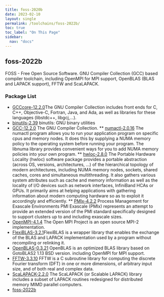 ```yaml
---
title: foss-2020b
date: 2023-02-10
layout: single
permalink: /toolchains/foss-2022b/
toc: true
toc_label: "On This Page"
sidebar:
  nav: "docs"
---
```


## foss-2022b
 FOSS - Free Open Source Software. GNU Compiler Collection (GCC) based compiler toolchain, including
 OpenMPI for MPI support, OpenBLAS (BLAS and LAPACK support), FFTW and ScaLAPACK.

### Package List
 * [GCCcore-12.2.0](https://gcc.gnu.org/)The GNU Compiler Collection includes front ends for
 C, C++, Objective-C, Fortran, Java, and Ada, as well as libraries for these languages (libstdc++, libgcj,...).
 * [binutils-2.39](http://directory.fsf.org/project/binutils/) binutils: GNU binary utilities
 * [GCC-12.2.0](http://gcc.gnu.org/) The GNU Compiler Collection.
 ** [numactl-2.0.16](http://oss.sgi.com/projects/libnuma/) The numactl program allows you to run your
   application program on specific cpus and memory nodes.
 It does this by supplying a NUMA memory policy to the operating system before running your program.
 The libnuma library provides convenient ways for you to add NUMA memory policies into your own program.
 ** [hwloc-2.8.0](http://www.open-mpi.org/projects/hwloc/) The Portable Hardware Locality (hwloc) software package provides a portable abstraction
 (across OS, versions, architectures, ...) of the hierarchical topology of modern architectures, including
 NUMA memory nodes, sockets, shared caches, cores and simultaneous multithreading. It also gathers various
 system attributes such as cache and memory information as well as the locality of I/O devices such as
 network interfaces, InfiniBand HCAs or GPUs. It primarily aims at helping applications with gathering
 information about modern computing hardware so as to exploit it accordingly and efficiently.
 ** [PMIx-4.2.2](https://pmix.org/) Process Management for Exascale Environments
PMI Exascale (PMIx) represents an attempt to
provide an extended version of the PMI standard specifically designed
to support clusters up to and including exascale sizes.
 * [OpenMPI-4.1.4](http://www.open-mpi.org/) The Open MPI Project is an open source MPI-2 implementation.
 * [FlexiBLAS-3.2.1](https://gitlab.mpi-magdeburg.mpg.de/software/flexiblas-release)FlexiBLAS is a wrapper library that enables the exchange of the BLAS and LAPACK implementation
used by a program without recompiling or relinking it.
 * [OpenBLAS-0.3.21](http://xianyi.github.com/OpenBLAS/) OpenBLAS is an optimized BLAS library based on GotoBLAS2 1.13 BSD version.
 including OpenMPI for MPI support.
 * [FFTW-3.3.10](http://www.fftw.org) FFTW is a C subroutine library for computing the discrete Fourier transform (DFT)
 in one or more dimensions, of arbitrary input size, and of both real and complex data.
 * [ScaLAPACK-2.2.0](http://www.netlib.org/scalapack/) The ScaLAPACK (or Scalable LAPACK) library includes a subset of LAPACK routines redesigned for distributed memory MIMD parallel computers.
 * [foss-2022b](https://raw.githubusercontent.com/easybuilders/easybuild-easyconfigs/master/easybuild/easyconfigs/f/foss/foss-2021b.eb)

